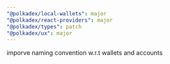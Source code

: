 ```yaml
---
"@polkadex/local-wallets": major
"@polkadex/react-providers": major
"@polkadex/types": patch
"@polkadex/ux": major
---
```


imporve naming convention w.r.t wallets and accounts
